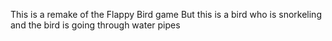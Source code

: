 This is a remake of the Flappy Bird game
But this is a bird who is snorkeling
and the bird is going through water pipes
